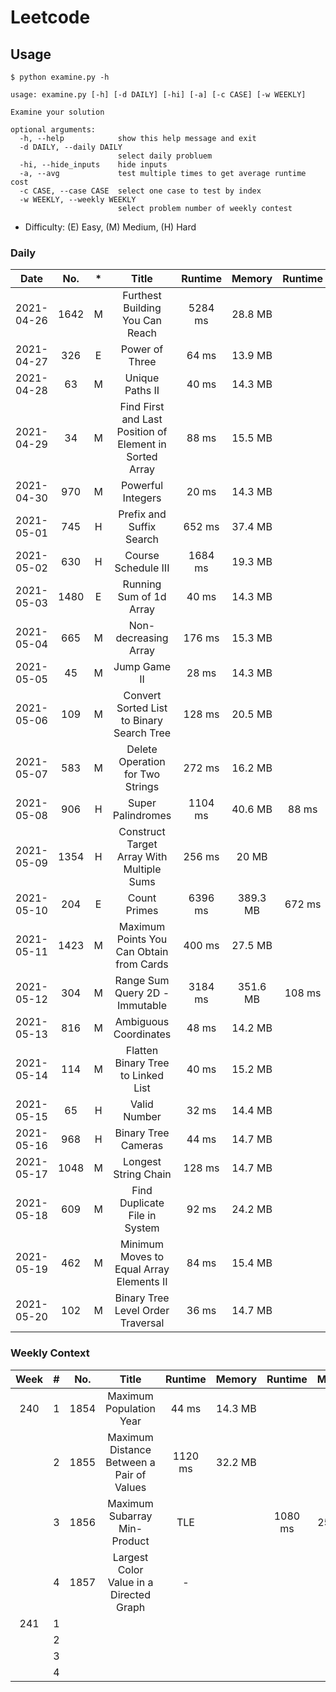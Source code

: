 # Leetcode
## Usage
```
$ python examine.py -h

usage: examine.py [-h] [-d DAILY] [-hi] [-a] [-c CASE] [-w WEEKLY]

Examine your solution

optional arguments:
  -h, --help            show this help message and exit
  -d DAILY, --daily DAILY
                        select daily probluem
  -hi, --hide_inputs    hide inputs
  -a, --avg             test multiple times to get average runtime cost
  -c CASE, --case CASE  select one case to test by index
  -w WEEKLY, --weekly WEEKLY
                        select problem number of weekly contest
```
* Difficulty: (E) Easy, (M) Medium, (H) Hard

### Daily ###
|Date      |No.  |*   |Title                                                  |Runtime|Memory  |Runtime|Memory  |
|:--------:|:---:|:--:|:-----------------------------------------------------:|:-----:|:------:|:-----:|:------:|
|2021-04-26|1642 |M   |Furthest Building You Can Reach                        |5284 ms|28.8  MB|       |        |
|2021-04-27|326  |E   |Power of Three                                         |64   ms|13.9  MB|       |        |
|2021-04-28|63   |M   |Unique Paths II                                        |40   ms|14.3  MB|       |        |
|2021-04-29|34   |M   |Find First and Last Position of Element in Sorted Array|88   ms|15.5  MB|       |        |
|2021-04-30|970  |M   |Powerful Integers                                      |20   ms|14.3  MB|       |        |
|2021-05-01|745  |H   |Prefix and Suffix Search                               |652  ms|37.4  MB|       |        |
|2021-05-02|630  |H   |Course Schedule III                                    |1684 ms|19.3  MB|       |        |
|2021-05-03|1480 |E   |Running Sum of 1d Array                                |40   ms|14.3  MB|       |        |
|2021-05-04|665  |M   |Non-decreasing Array                                   |176  ms|15.3  MB|       |        |
|2021-05-05|45   |M   |Jump Game II                                           |28   ms|14.3  MB|       |        |
|2021-05-06|109  |M   |Convert Sorted List to Binary Search Tree              |128  ms|20.5  MB|       |        |
|2021-05-07|583  |M   |Delete Operation for Two Strings                       |272  ms|16.2  MB|       |        |
|2021-05-08|906  |H   |Super Palindromes                                      |1104 ms|40.6  MB|88   ms|14.4  MB|
|2021-05-09|1354 |H   |Construct Target Array With Multiple Sums              |256  ms|20    MB|       |        |
|2021-05-10|204  |E   |Count Primes                                           |6396 ms|389.3 MB|672  ms|91.9  MB|
|2021-05-11|1423 |M   |Maximum Points You Can Obtain from Cards               |400  ms|27.5  MB|       |        |
|2021-05-12|304  |M   |Range Sum Query 2D - Immutable                         |3184 ms|351.6 MB|108  ms|17.6  MB|
|2021-05-13|816  |M   |Ambiguous Coordinates                                  |48   ms|14.2  MB|       |        |
|2021-05-14|114  |M   |Flatten Binary Tree to Linked List                     |40   ms|15.2  MB|       |        |
|2021-05-15|65   |H   |Valid Number                                           |32   ms|14.4  MB|       |        |
|2021-05-16|968  |H   |Binary Tree Cameras                                    |44   ms|14.7  MB|       |        |
|2021-05-17|1048 |M   |Longest String Chain                                   |128  ms|14.7  MB|       |        |
|2021-05-18|609  |M   |Find Duplicate File in System                          |92   ms|24.2  MB|       |        |
|2021-05-19|462  |M   |Minimum Moves to Equal Array Elements II               |84   ms|15.4  MB|       |        |
|2021-05-20|102  |M   |Binary Tree Level Order Traversal                      |36   ms|14.7  MB|       |        |

### Weekly Context ###
|Week |#    |No.  |Title                                              |Runtime|Memory  |Runtime|Memory  |
|:---:|:---:|:---:|:-------------------------------------------------:|:-----:|:------:|:-----:|:------:|
|240  |1    |1854 |Maximum Population Year                            |44   ms|14.3  MB|       |        |
|     |2    |1855 |Maximum Distance Between a Pair of Values          |1120 ms|32.2  MB|       |        |
|     |3    |1856 |Maximum Subarray Min-Product                       |TLE    |        |1080 ms|25.8  MB|
|     |4    |1857 |Largest Color Value in a Directed Graph            |-      |        |       |        |
|241  |1    |     |                                                   |       |        |       |        |
|     |2    |     |                                                   |       |        |       |        |
|     |3    |     |                                                   |       |        |       |        |
|     |4    |     |                                                   |       |        |       |        |
